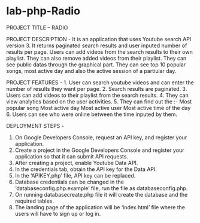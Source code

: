 # lab-php-Radio
PROJECT TITLE – RADIO

PROJECT DESCRIPTION -  It is an application that uses Youtube search API version 3.  It returns paginated search results and user inputed  number of results per page. Users can add videos from the search results to their own playlist. They can also remove added videos from their playlist. 
They can see public datas through the graphical part. They can see top 10 popular songs, most active day and also the active session of a partiular day.

PROJECT FEATURES - 1. User can search youtube videos and can enter the number of results they want per page.
2. Search results are paginated.
3. Users can add videos to their playlist from the search results.
4. They can view analytics based on the user activities.
5. They can find out the :-
Most popular song
Most active day
Most active user
Most active time of the day
6. Users can see who were online between the time inputed by them.

DEPLOYMENT STEPS -  

1. On Google Developers Console, request an API key, and register your application.
2. Create a project in the Google Developers Console and register  your application so that it can submit API requests.
3. After creating a project, enable Youtube Data API.
4. In the credentials tab, obtain the API key for the Data API.
5. In the ‘APIKEY.php’ file, API key can be replaced.
6. Database credentials can be changed in the ‘databaseconfig.php.example’ file, run the file as databaseconfig.php.
7. On running databasecreate.php file it will create the database and the required tables.
8. The landing page of the application will be ‘index.html’ file where the users will have to sign up or log in.
